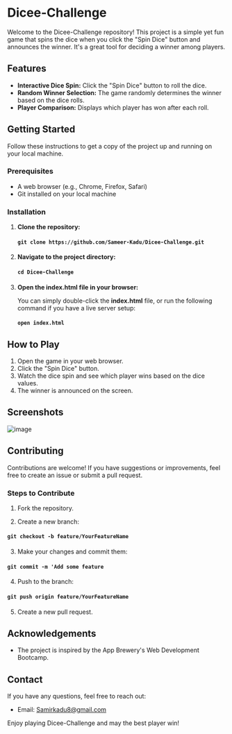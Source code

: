 # Dicee-Challenge
Welcome to the Dicee-Challenge repository! This project is a simple yet fun game that spins the dice when you click the "Spin Dice" button and announces the winner. It's a great tool for deciding a winner among players.

## Features
- **Interactive Dice Spin:** Click the "Spin Dice" button to roll the dice.
- **Random Winner Selection:** The game randomly determines the winner based on the dice rolls.
- **Player Comparison:** Displays which player has won after each roll.
## Getting Started
Follow these instructions to get a copy of the project up and running on your local machine.

### Prerequisites
- A web browser (e.g., Chrome, Firefox, Safari)
- Git installed on your local machine
### Installation
1. **Clone the repository:**
    #### `git clone https://github.com/Sameer-Kadu/Dicee-Challenge.git`
2. **Navigate to the project directory:**
    #### `cd Dicee-Challenge`

3. **Open the index.html file in your browser:**

    You can simply double-click the **index.html** file, or run the following command if you have a live server setup:
    #### `open index.html`

## How to Play
1. Open the game in your web browser.
2. Click the "Spin Dice" button.
3. Watch the dice spin and see which player wins based on the dice values.
4. The winner is announced on the screen.

## Screenshots

![image](https://github.com/Sameer-Kadu/Dicee-Challenge/assets/115989281/bc6012d2-e1b5-49b6-b7b6-65e81d0ee86d)

## Contributing
Contributions are welcome! If you have suggestions or improvements, feel free to create an issue or submit a pull request.

### Steps to Contribute
1. Fork the repository.

2. Create a new branch:

#### `git checkout -b feature/YourFeatureName`
3. Make your changes and commit them:

#### `git commit -m 'Add some feature`
4. Push to the branch:

#### `git push origin feature/YourFeatureName`
5. Create a new pull request.


## Acknowledgements
- The project is inspired by the App Brewery's Web Development Bootcamp.

## Contact
If you have any questions, feel free to reach out:

- Email: Samirkadu8@gmail.com

Enjoy playing Dicee-Challenge and may the best player win!
